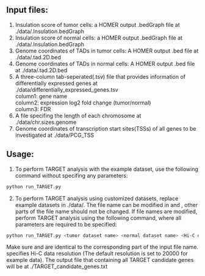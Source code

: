 ## Input files:
1. Insulation score of tumor cells: a HOMER output .bedGraph file at ./data/<tumor dataset name>.Insulation.bedGraph
2. Insulation score of normal cells: a HOMER output .bedGraph file at ./data/<normal dataset name>.Insulation.bedGraph
3. Genome coordinates of TADs in tumor cells: A HOMER output .bed file at ./data/<tumor dataset name>.tad.2D.bed
4. Genome coordinates of TADs in normal cells: A HOMER output .bed file at ./data/<normal dataset name>.tad.2D.bed
5. A three-column tab-seperated(.tsv) file that provides information of differentially expressed genes at ./data/differentially_expressed_genes.tsv   
	column1: gene name  
	column2: expression log2 fold change (tumor/normal)  
	column3: FDR  
6. A file specifing the length of each chromosome at ./data/chr.sizes.genome
7. Genome coordinates of transcription start sites(TSSs) of all genes to be investigated at ./data/PCG_TSS


## Usage:
1. To perform TARGET analysis with the example dataset, use the following command without specifing any parameters:
```bash
python run_TARGET.py
```
2. To perform TARGET analysis using customized datasets, replace example datasets in ./data/.
The file name can be modified in <tumor dataset name> and <normal dataset name>, other parts of the file name should not be changed.
If file names are modified, perform TARGET analysis using the following command, where all parameters are required to be specified:
```bash
python run_TARGET.py <tumor dataset name> <normal dataset name> <Hi-C data resolution>
```
Make sure <tumor dataset name> and <normal dataset name> are identical to the corresponding part of the input file name.
<Hi-C data resolution> specifies Hi-C data resolution (The default resolution is set to 20000 for example data).
The output file that containing all TARGET candidate genes will be at ./TARGET_candidate_genes.txt
